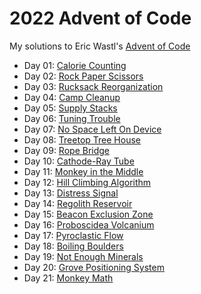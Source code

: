 # 2022 Advent of Code

My solutions to Eric Wastl's [Advent of Code](https://adventofcode.com/2022/)

* Day 01: [Calorie Counting](./01)
* Day 02: [Rock Paper Scissors](./02)
* Day 03: [Rucksack Reorganization](./03)
* Day 04: [Camp Cleanup](./04)
* Day 05: [Supply Stacks](./05)
* Day 06: [Tuning Trouble](./06)
* Day 07: [No Space Left On Device](./07)
* Day 08: [Treetop Tree House](./08)
* Day 09: [Rope Bridge](./09)
* Day 10: [Cathode-Ray Tube](./10)
* Day 11: [Monkey in the Middle](./11)
* Day 12: [Hill Climbing Algorithm](./12)
* Day 13: [Distress Signal](./13)
* Day 14: [Regolith Reservoir](./14)
* Day 15: [Beacon Exclusion Zone](./15)
* Day 16: [Proboscidea Volcanium](./16)
* Day 17: [Pyroclastic Flow](./17)
* Day 18: [Boiling Boulders](./18)
* Day 19: [Not Enough Minerals](./19)
* Day 20: [Grove Positioning System](./20)
* Day 21: [Monkey Math](./21)
